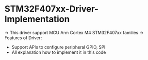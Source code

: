 # STM32F407xx-Driver-Implementation

-> This driver support MCU Arm Cortex M4 STM32F407xx families
-> Features of Driver:
  - Support APIs to configure peripheral GPIO, SPI
  - All explanation how to implement it in this code
